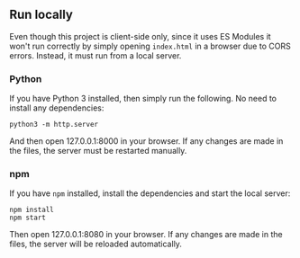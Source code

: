 ## Run locally

Even though this project is client-side only, since it uses ES Modules it won't run correctly by simply opening `index.html` in a browser due to CORS errors. Instead, it must run from a local server.

### Python

If you have Python 3 installed, then simply run the following. No need to install any dependencies:

    python3 -m http.server

And then open 127.0.0.1:8000 in your browser. If any changes are made in the files, the server must be restarted manually.

### npm

If you have `npm` installed, install the dependencies and start the local server:

    npm install
    npm start

Then open 127.0.0.1:8080 in your browser. If any changes are made in the files, the server will be reloaded automatically.
